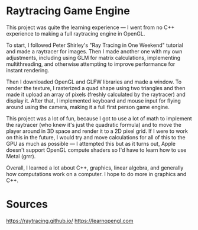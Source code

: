 # Raytracing Game Engine


This project was quite the learning experience — I went from no C++ experience to making a full raytracing engine in OpenGL.

To start, I followed Peter Shirley's "Ray Tracing in One Weekend" tutorial and made a raytracer for images. Then I made another one with my own adjustments, including using GLM for matrix calculations, implementing multithreading, and otherwise attempting to improve performance for instant rendering.

Then I downloaded OpenGL and GLFW libraries and made a window. To render the texture, I rasterized a quad shape using two triangles and then made it upload an array of pixels (freshly calculated by the raytracer) and display it. After that, I implemented keyboard and mouse input for flying around using the camera, making it a full first person game engine.

This project was a lot of fun, because I got to use a lot of math to implement the raytracer (who knew it's just the quadratic formula) and to move the player around in 3D space and render it to a 2D pixel grid. If I were to work on this in the future, I would try and move calculations for all of this to the GPU as much as possible — I attempted this but as it turns out, Apple doesn't support OpenGL compute shaders so I'd have to learn how to use Metal (grrr). 

Overall, I learned a lot about C++, graphics, linear algebra, and generally how computations work on a computer. I hope to do more in graphics and C++.

# Sources
https://raytracing.github.io/
https://learnopengl.com

